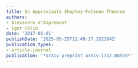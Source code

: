 ```yaml
---
title: An Approximate Shapley-Folkman Theorem
authors:
- Alexandre d'Aspremont
- Igor Colin
date: '2017-01-01'
publishDate: '2025-06-25T12:49:17.332384Z'
publication_types:
- article-journal
publication: '*arXiv preprint arXiv:1712.08559*'
---
```

